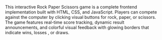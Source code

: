 This interactive Rock Paper Scissors game is a complete frontend implementation built with HTML, CSS, and  JavaScript. Players can compete against the computer by clicking visual buttons for rock, paper, or scissors. The game features real-time score tracking, dynamic result announcements, and colorful visual feedback with glowing borders that indicate wins, losses , or draws.
